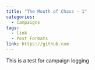 ```yaml
---
title: "The Mouth of Chaos - 1"
categories:
  - Campaigns
tags:
  - link
  - Post Formats
link: https://github.com
---
```


This is a test for campaign logging
